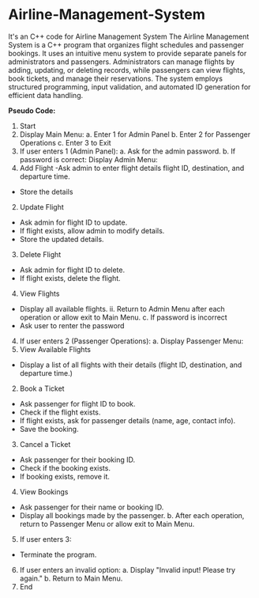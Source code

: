 # Airline-Management-System
It's an C++ code for Airline Management System
The Airline Management System is a C++ program that organizes flight schedules and
passenger bookings. It uses an intuitive menu system to provide separate panels for
administrators and passengers. Administrators can manage flights by adding, updating, or
deleting records, while passengers can view flights, book tickets, and manage their
reservations. The system employs structured programming, input validation, and automated ID
generation for efficient data handling.

**Pseudo Code:**
1. Start
2. Display Main Menu:
 a. Enter 1 for Admin Panel
 b. Enter 2 for Passenger Operations
 c. Enter 3 to Exit
3. If user enters 1 (Admin Panel):
 a. Ask for the admin password.
 b. If password is correct:
 Display Admin Menu:
 1. Add Flight
 -Ask admin to enter flight details flight ID, destination, and departure time.
 - Store the details
 2. Update Flight
 - Ask admin for flight ID to update.
 - If flight exists, allow admin to modify details.
 - Store the updated details.
 3. Delete Flight
 - Ask admin for flight ID to delete.
 - If flight exists, delete the flight.
 4. View Flights
 - Display all available flights.
 ii. Return to Admin Menu after each operation or allow exit to Main Menu.
 c. If password is incorrect
 - Ask user to renter the password
4. If user enters 2 (Passenger Operations):
 a. Display Passenger Menu:
 1. View Available Flights
 - Display a list of all flights with their details (flight ID, destination, and departure
time.)

 2. Book a Ticket
 - Ask passenger for flight ID to book.
 - Check if the flight exists.
 - If flight exists, ask for passenger details (name, age, contact info).
 - Save the booking.
 3. Cancel a Ticket
 - Ask passenger for their booking ID.
 - Check if the booking exists.
 - If booking exists, remove it.
 4. View Bookings
 - Ask passenger for their name or booking ID.
 - Display all bookings made by the passenger.
 b. After each operation, return to Passenger Menu or allow exit to Main Menu.
5. If user enters 3:
 - Terminate the program.
6. If user enters an invalid option:
 a. Display "Invalid input! Please try again."
 b. Return to Main Menu.
7. End
